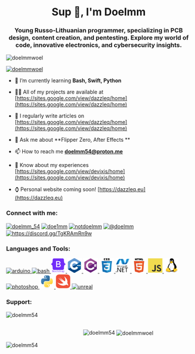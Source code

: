 <h1 align="center">Sup 👋, I'm Doelmm</h1>
<h3 align="center">Young Russo-Lithuanian programmer, specializing in PCB design, content creation, and pentesting. Explore my world of code, innovative electronics, and cybersecurity insights.</h3>

<p align="left"> <img src="https://komarev.com/ghpvc/?username=doelmmwoel&label=Profile%20views&color=0e75b6&style=flat" alt="doelmmwoel" /> </p>

<p align="left"> <a href="https://github.com/ryo-ma/github-profile-trophy"><img src="https://github-profile-trophy.vercel.app/?username=doelmmwoel" alt="doelmmwoel" /></a> </p>

- 🌱 I’m currently learning **Bash, Swift, Python**

- 👨‍💻 All of my projects are available at [https://sites.google.com/view/dazzleq/home](https://sites.google.com/view/dazzleq/home)

- 📝 I regularly write articles on [https://sites.google.com/view/dazzleq/home](https://sites.google.com/view/dazzleq/home)

- 💬 Ask me about **Flipper Zero, After Effects **

- 📫 How to reach me **doelmm54@proton.me**

- 📄 Know about my experiences [https://sites.google.com/view/devixis/home](https://sites.google.com/view/devixis/home)

- ⌚ Personal website coming soon! [https://dazzleq.eu](https://dazzleq.eu)

<h3 align="left">Connect with me:</h3>
<p align="left">
<a href="https://twitter.com/doelmm_54" target="blank"><img align="center" src="https://raw.githubusercontent.com/rahuldkjain/github-profile-readme-generator/master/src/images/icons/Social/twitter.svg" alt="doelmm_54" height="30" width="40" /></a>
<a href="https://fb.com/doe1mm" target="blank"><img align="center" src="https://raw.githubusercontent.com/rahuldkjain/github-profile-readme-generator/master/src/images/icons/Social/facebook.svg" alt="doe1mm" height="30" width="40" /></a>
<a href="https://instagram.com/notdoelmm" target="blank"><img align="center" src="https://raw.githubusercontent.com/rahuldkjain/github-profile-readme-generator/master/src/images/icons/Social/instagram.svg" alt="notdoelmm" height="30" width="40" /></a>
<a href="https://www.youtube.com/c/@doelmm" target="blank"><img align="center" src="https://raw.githubusercontent.com/rahuldkjain/github-profile-readme-generator/master/src/images/icons/Social/youtube.svg" alt="@doelmm" height="30" width="40" /></a>
<a href="https://discord.gg/https://discord.gg/TgKRAmRn9w" target="blank"><img align="center" src="https://raw.githubusercontent.com/rahuldkjain/github-profile-readme-generator/master/src/images/icons/Social/discord.svg" alt="https://discord.gg/TgKRAmRn9w" height="30" width="40" /></a>
</p>

<h3 align="left">Languages and Tools:</h3>
<p align="left"> <a href="https://www.arduino.cc/" target="_blank" rel="noreferrer"> <img src="https://cdn.worldvectorlogo.com/logos/arduino-1.svg" alt="arduino" width="40" height="40"/> </a> <a href="https://www.gnu.org/software/bash/" target="_blank" rel="noreferrer"> <img src="https://www.vectorlogo.zone/logos/gnu_bash/gnu_bash-icon.svg" alt="bash" width="40" height="40"/> </a> <a href="https://getbootstrap.com" target="_blank" rel="noreferrer"> <img src="https://raw.githubusercontent.com/devicons/devicon/master/icons/bootstrap/bootstrap-plain-wordmark.svg" alt="bootstrap" width="40" height="40"/> </a> <a href="https://www.w3schools.com/cpp/" target="_blank" rel="noreferrer"> <img src="https://raw.githubusercontent.com/devicons/devicon/master/icons/cplusplus/cplusplus-original.svg" alt="cplusplus" width="40" height="40"/> </a> <a href="https://www.w3schools.com/cs/" target="_blank" rel="noreferrer"> <img src="https://raw.githubusercontent.com/devicons/devicon/master/icons/csharp/csharp-original.svg" alt="csharp" width="40" height="40"/> </a> <a href="https://www.w3schools.com/css/" target="_blank" rel="noreferrer"> <img src="https://raw.githubusercontent.com/devicons/devicon/master/icons/css3/css3-original-wordmark.svg" alt="css3" width="40" height="40"/> </a> <a href="https://dotnet.microsoft.com/" target="_blank" rel="noreferrer"> <img src="https://raw.githubusercontent.com/devicons/devicon/master/icons/dot-net/dot-net-original-wordmark.svg" alt="dotnet" width="40" height="40"/> </a> <a href="https://www.w3.org/html/" target="_blank" rel="noreferrer"> <img src="https://raw.githubusercontent.com/devicons/devicon/master/icons/html5/html5-original-wordmark.svg" alt="html5" width="40" height="40"/> </a> <a href="https://developer.mozilla.org/en-US/docs/Web/JavaScript" target="_blank" rel="noreferrer"> <img src="https://raw.githubusercontent.com/devicons/devicon/master/icons/javascript/javascript-original.svg" alt="javascript" width="40" height="40"/> </a> <a href="https://www.linux.org/" target="_blank" rel="noreferrer"> <img src="https://raw.githubusercontent.com/devicons/devicon/master/icons/linux/linux-original.svg" alt="linux" width="40" height="40"/> </a> <a href="https://www.photoshop.com/en" target="_blank" rel="noreferrer"> <img src="https://logos-world.net/wp-content/uploads/2020/11/Adobe-Photoshop-Logo.png" alt="photoshop" width="40" height="40"/> </a> <a href="https://www.python.org" target="_blank" rel="noreferrer"> <img src="https://raw.githubusercontent.com/devicons/devicon/master/icons/python/python-original.svg" alt="python" width="40" height="40"/> </a> <a href="https://developer.apple.com/swift/" target="_blank" rel="noreferrer"> <img src="https://raw.githubusercontent.com/devicons/devicon/master/icons/swift/swift-original.svg" alt="swift" width="40" height="40"/> </a> <a href="https://unrealengine.com/" target="_blank" rel="noreferrer"> <img src="https://raw.githubusercontent.com/kenangundogan/fontisto/036b7eca71aab1bef8e6a0518f7329f13ed62f6b/icons/svg/brand/unreal-engine.svg" alt="unreal" width="40" height="40"/> </a> </p>

<h3 align="left">Support:</h3>
<p><a href="https://ko-fi.com/doelmm54"> <img align="left" src="https://cdn.ko-fi.com/cdn/kofi3.png?v=3" height="50" width="210" alt="doelmm54" /></a></p><br><br>

<p><img align="left" src="https://github-readme-stats.vercel.app/api/top-langs?username=doelmm54&show_icons=true&locale=en&layout=compact" alt="doelmm54" /></p>

<p>&nbsp;<img align="center" src="https://github-readme-stats.vercel.app/api?username=doelmm54&show_icons=true&locale=en" alt="doelmmwoel" /></p>

<p><img align="center" src="https://github-readme-streak-stats.herokuapp.com/?user=doelmm54&" alt="doelmm54" /></p>

